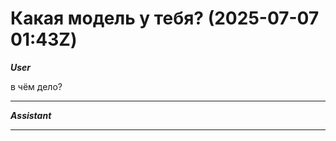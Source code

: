 <!-- Generated by SpecStory -->

# Какая модель у тебя? (2025-07-07 01:43Z)

_**User**_

в чём дело?

---

_**Assistant**_



---


